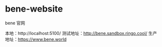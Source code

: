 # bene-website

bene 官网

本地：http://localhost:5100/
测试地址：http://bene.sandbox.ringo.cool/
生产地址：https://www.bene.world
